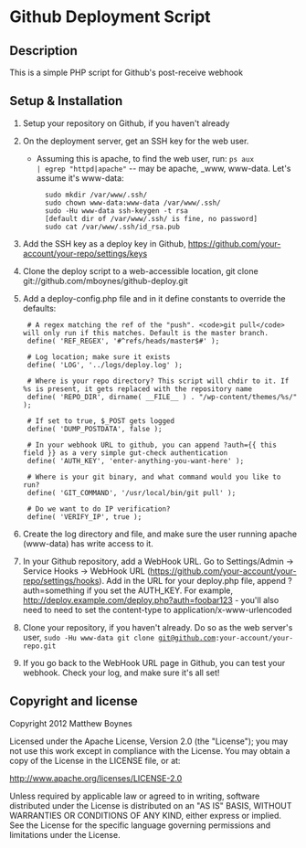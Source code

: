 # Github Deployment Script

## Description

This is a simple PHP script for Github's post-receive webhook

## Setup & Installation

1. Setup your repository on Github, if you haven't already
2. On the deployment server, get an SSH key for the web user.
	* Assuming this is apache, to find the web user, run: <code>ps aux | egrep "httpd|apache"</code> -- may be apache, _www, www-data. Let's assume it's www-data:

			sudo mkdir /var/www/.ssh/
			sudo chown www-data:www-data /var/www/.ssh/
			sudo -Hu www-data ssh-keygen -t rsa
			[default dir of /var/www/.ssh/ is fine, no password]
			sudo cat /var/www/.ssh/id_rsa.pub

3. Add the SSH key as a deploy key in Github, https://github.com/your-account/your-repo/settings/keys
4. Clone the deploy script to a web-accessible location, git clone git://github.com/mboynes/github-deploy.git
5. Add a deploy-config.php file and in it define constants to override the defaults:

		# A regex matching the ref of the "push". <code>git pull</code> will only run if this matches. Default is the master branch.
		define( 'REF_REGEX', '#^refs/heads/master$#' );

		# Log location; make sure it exists
		define( 'LOG', '../logs/deploy.log' );

		# Where is your repo directory? This script will chdir to it. If %s is present, it gets replaced with the repository name
		define( 'REPO_DIR', dirname( __FILE__ ) . "/wp-content/themes/%s/" );

		# If set to true, $_POST gets logged
		define( 'DUMP_POSTDATA', false );

		# In your webhook URL to github, you can append ?auth={{ this field }} as a very simple gut-check authentication
		define( 'AUTH_KEY', 'enter-anything-you-want-here' );

		# Where is your git binary, and what command would you like to run?
		define( 'GIT_COMMAND', '/usr/local/bin/git pull' );

		# Do we want to do IP verification?
		define( 'VERIFY_IP', true );


6. Create the log directory and file, and make sure the user running apache (www-data) has write access to it.
7. In your Github repository, add a WebHook URL. Go to Settings/Admin -> Service Hooks -> WebHook URL (https://github.com/your-account/your-repo/settings/hooks). Add in the URL for your deploy.php file, append ?auth=something if you set the AUTH_KEY. For example, http://deploy.example.com/deploy.php?auth=foobar123 - you'll also need to need to set the content-type to application/x-www-urlencoded
8. Clone your repository, if you haven't already. Do so as the web server's user, <code>sudo -Hu www-data git clone git@github.com:your-account/your-repo.git</code>
9. If you go back to the WebHook URL page in Github, you can test your webhook. Check your log, and make sure it's all set!


## Copyright and license

Copyright 2012 Matthew Boynes

Licensed under the Apache License, Version 2.0 (the "License");
you may not use this work except in compliance with the License.
You may obtain a copy of the License in the LICENSE file, or at:

   http://www.apache.org/licenses/LICENSE-2.0

Unless required by applicable law or agreed to in writing, software
distributed under the License is distributed on an "AS IS" BASIS,
WITHOUT WARRANTIES OR CONDITIONS OF ANY KIND, either express or implied.
See the License for the specific language governing permissions and
limitations under the License.
